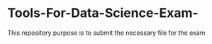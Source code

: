 # Tools-For-Data-Science-Exam-
This repository purpose is to submit the necessary file for the exam
